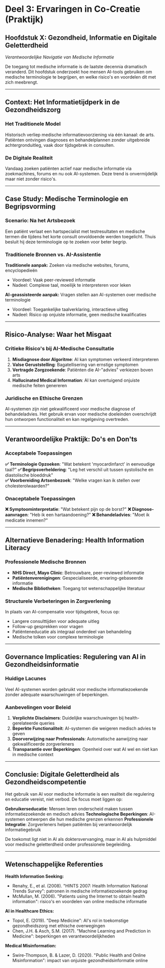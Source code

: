 # Deel 3: Ervaringen in Co-Creatie (Praktijk)  
## Hoofdstuk X: Gezondheid, Informatie en Digitale Geletterdheid  
*Verantwoordelijke Navigatie van Medische Informatie*

De toegang tot medische informatie is de laatste decennia dramatisch veranderd. Dit hoofdstuk onderzoekt hoe mensen AI-tools gebruiken om medische terminologie te begrijpen, en welke risico's en voordelen dit met zich meebrengt.

---

## Context: Het Informatietijdperk in de Gezondheidszorg

### Het Traditionele Model
Historisch verliep medische informatievoorziening via één kanaal: de arts. Patiënten ontvingen diagnoses en behandelplannen zonder uitgebreide achtergronduitleg, vaak door tijdsgebrek in consulten.

### De Digitale Realiteit  
Vandaag zoeken patiënten actief naar medische informatie via zoekmachines, forums en nu ook AI-systemen. Deze trend is onvermijdelijk maar niet zonder risico's.

---

## Case Study: Medische Terminologie en Begripsvorming

### Scenario: Na het Artsbezoek
Een patiënt verlaat een hartspecialist met testresultaten en medische termen die tijdens het korte consult onvoldoende werden toegelicht. Thuis besluit hij deze terminologie op te zoeken voor beter begrip.

### Traditionele Bronnen vs. AI-Assistentie
**Traditionele aanpak:** Zoeken via medische websites, forums, encyclopedieën
- Voordeel: Vaak peer-reviewed informatie
- Nadeel: Complexe taal, moeilijk te interpreteren voor leken

**AI-geassisteerde aanpak:** Vragen stellen aan AI-systemen over medische terminologie
- Voordeel: Toegankelijke taalverklaring, interactieve uitleg
- Nadeel: Risico op onjuiste informatie, geen medische kwalificaties

---

## Risico-Analyse: Waar het Misgaat

### Critieke Risico's bij AI-Medische Consultatie
1. **Misdiagnose door Algoritme**: AI kan symptomen verkeerd interpreteren
2. **Valse Geruststelling**: Bagatellisering van ernstige symptomen  
3. **Vertragde Zorgzoekende**: Patiënten die AI-"advies" verkiezen boven arts
4. **Hallucinated Medical Information**: AI kan overtuigend onjuiste medische feiten genereren

### Juridische en Ethische Grenzen
AI-systemen zijn niet gekwalificeerd voor medische diagnose of behandeladvies. Het gebruik ervan voor medische doeleinden overschrijdt hun ontworpen functionaliteit en kan regelgeving overtreden.

---

## Verantwoordelijke Praktijk: Do's en Don'ts

### Acceptabele Toepassingen
**✅ Terminologie Opzoeken**: "Wat betekent 'myocardinfarct' in eenvoudige taal?"
**✅ Begripsverheldering**: "Leg het verschil uit tussen systolische en diastolische bloeddruk"  
**✅ Voorbereiding Artsenbezoek**: "Welke vragen kan ik stellen over cholesterolwaarden?"

### Onaceptabele Toepassingen  
**❌ Symptoominterpretatie**: "Wat betekent pijn op de borst?"
**❌ Diagnose-aanvragen**: "Heb ik een hartaandoening?"
**❌ Behandeladvies**: "Moet ik medicatie innemen?"

---

## Alternatieve Benadering: Health Information Literacy

### Professionele Medische Bronnen
- **NHS Direct, Mayo Clinic**: Betrouwbare, peer-reviewed informatie
- **Patiëntenverenigingen**: Gespecialiseerde, ervaring-gebaseerde informatie  
- **Medische Bibliotheken**: Toegang tot wetenschappelijke literatuur

### Structurele Verbeteringen in Zorgverlening
In plaats van AI-compensatie voor tijdsgebrek, focus op:
- Langere consulttijden voor adequate uitleg
- Follow-up gesprekken voor vragen  
- Patiënteneducatie als integraal onderdeel van behandeling
- Medische tolken voor complexe terminologie

---

## Governance Implicaties: Regulering van AI in Gezondheidsinformatie

### Huidige Lacunes
Veel AI-systemen worden gebruikt voor medische informatiezoekende zonder adequate waarschuwingen of beperkingen.

### Aanbevelingen voor Beleid
1. **Verplichte Disclaimers**: Duidelijke waarschuwingen bij health-gerelateerde queries
2. **Beperkte Functionaliteit**: AI-systemen die weigeren medisch advies te geven
3. **Doorverwijzing naar Professionals**: Automatische aanwijzing naar gekwalificeerde zorgverleners
4. **Transparantie over Beperkingen**: Openheid over wat AI wel en niet kan in medische context

---

## Conclusie: Digitale Geletterdheid als Gezondheidscompetentie

Het gebruik van AI voor medische informatie is een realiteit die regulering en educatie vereist, niet verbod. De focus moet liggen op:

**Gebruikerseducatie**: Mensen leren onderscheid maken tussen informatiezoekende en medisch advies
**Technologische Beperkingen**: AI-systemen ontwerpen die hun medische grenzen erkennen
**Professionele Integratie**: Zorgverleners helpen patiënten bij verantwoordelijk informatiegebruik

De toekomst ligt niet in AI als doktersvervanging, maar in AI als hulpmiddel voor medische geletterdheid onder professionele begeleiding.

---

## Wetenschappelijke Referenties

**Health Information Seeking:**
- Renahy, E., et al. (2008). "HINTS 2007: Health Information National Trends Survey": patronen in medische informatiezoekende gedrag
- McMullan, M. (2006). "Patients using the Internet to obtain health information": risico's en voordelen van online medische informatie

**AI in Healthcare Ethics:**
- Topol, E. (2019). "Deep Medicine": AI's rol in toekomstige gezondheidszorg met ethische overwegingen
- Chen, J.H. & Asch, S.M. (2017). "Machine Learning and Prediction in Medicine": beperkingen en verantwoordelijkheden

**Medical Misinformation:**
- Swire-Thompson, B. & Lazer, D. (2020). "Public Health and Online Misinformation": impact van onjuiste gezondheidsinformatie online
